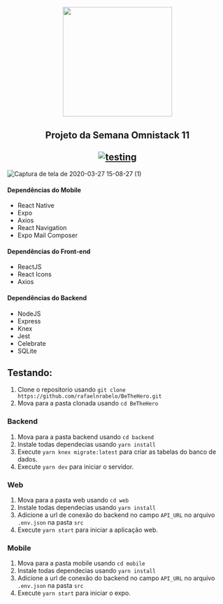 <h1 align="center">
  <br/>
<img src="https://user-images.githubusercontent.com/55251721/77788953-ee82f880-7040-11ea-9b7b-ecefde44fa78.png" width=250 />

<h2 align="center">
  Projeto da Semana Omnistack 11 <br/> <br/>
  <a href="https://github.com/rafaelnrabelo/BeTheHero#testando">
    <img src="https://img.shields.io/badge/Testing-Install-%23e02041" alt="testing"/>
  </a>
</h2>

![Captura de tela de 2020-03-27 15-08-27 (1)](https://user-images.githubusercontent.com/55251721/77789834-8df4bb00-7042-11ea-99dc-2bddb498646f.png)

#### Dependências do Mobile
  - React Native
  - Expo
  - Axios
  - React Navigation
  - Expo Mail Composer
   
#### Dependências do Front-end
  - ReactJS
  - React Icons
  - Axios
    
#### Dependências do Backend
  - NodeJS
  - Express
  - Knex
  - Jest
  - Celebrate
  - SQLite
   
## Testando:
   1. Clone o repositorio usando `git clone https://github.com/rafaelnrabelo/BeTheHero.git`
   2. Mova para a pasta clonada usando `cd BeTheHero`
  ### Backend
   1. Mova para a pasta backend usando `cd backend`
   2. Instale todas dependecias usando `yarn install`
   4. Execute `yarn knex migrate:latest` para criar as tabelas do banco de dados.
   5. Execute `yarn dev` para iniciar o servidor.
  ### Web
   1. Mova para a pasta web usando `cd web`
   2. Instale todas dependecias usando `yarn install`
   4. Adicione a url de conexão do backend no campo `API_URL` no arquivo `.env.json` na pasta `src`
   5. Execute `yarn start` para iniciar a aplicação web.
  ### Mobile
   1. Mova para a pasta mobile usando `cd mobile`
   2. Instale todas dependecias usando `yarn install`
   4. Adicione a url de conexão do backend no campo `API_URL` no arquivo `.env.json` na pasta `src`
   5. Execute `yarn start` para iniciar o expo.
